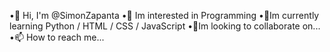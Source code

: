 •👋 Hi, I'm @SimonZapanta
•👀 Im interested in Programming
•🌱Im currently learning Python / HTML / CSS / JavaScript
•💞Im looking to collaborate on...
•📫 How to reach me...
